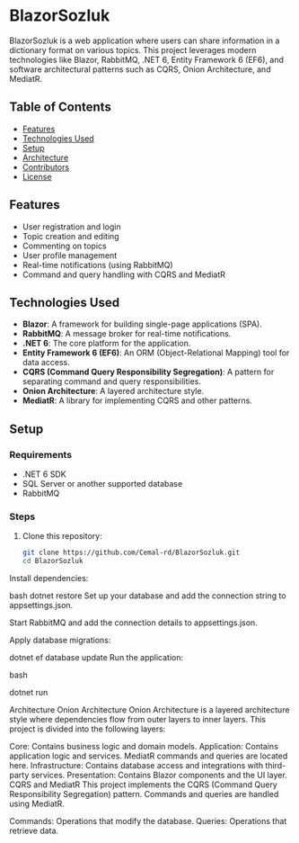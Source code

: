 # BlazorSozluk

BlazorSozluk is a web application where users can share information in a dictionary format on various topics. This project leverages modern technologies like Blazor, RabbitMQ, .NET 6, Entity Framework 6 (EF6), and software architectural patterns such as CQRS, Onion Architecture, and MediatR.

## Table of Contents

- [Features](#features)
- [Technologies Used](#technologies-used)
- [Setup](#setup)
- [Architecture](#architecture)
- [Contributors](#contributors)
- [License](#license)

## Features

- User registration and login
- Topic creation and editing
- Commenting on topics
- User profile management
- Real-time notifications (using RabbitMQ)
- Command and query handling with CQRS and MediatR

## Technologies Used

- **Blazor**: A framework for building single-page applications (SPA).
- **RabbitMQ**: A message broker for real-time notifications.
- **.NET 6**: The core platform for the application.
- **Entity Framework 6 (EF6)**: An ORM (Object-Relational Mapping) tool for data access.
- **CQRS (Command Query Responsibility Segregation)**: A pattern for separating command and query responsibilities.
- **Onion Architecture**: A layered architecture style.
- **MediatR**: A library for implementing CQRS and other patterns.

## Setup

### Requirements

- .NET 6 SDK
- SQL Server or another supported database
- RabbitMQ

### Steps

1. Clone this repository:
   ```bash
   git clone https://github.com/Cemal-rd/BlazorSozluk.git
   cd BlazorSozluk
Install dependencies:

bash
dotnet restore
Set up your database and add the connection string to appsettings.json.

Start RabbitMQ and add the connection details to appsettings.json.

Apply database migrations:

dotnet ef database update
Run the application:

bash

dotnet run

Architecture
Onion Architecture
Onion Architecture is a layered architecture style where dependencies flow from outer layers to inner layers. This project is divided into the following layers:

Core: Contains business logic and domain models.
Application: Contains application logic and services. MediatR commands and queries are located here.
Infrastructure: Contains database access and integrations with third-party services.
Presentation: Contains Blazor components and the UI layer.
CQRS and MediatR
This project implements the CQRS (Command Query Responsibility Segregation) pattern. Commands and queries are handled using MediatR.

Commands: Operations that modify the database.
Queries: Operations that retrieve data.
